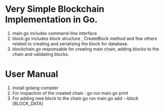 # Very Simple Blockchain Implementation in Go.
1. main.go includes command-line interface
2. block.go includes block structure , CreateBlock method and few others related to creating and serializing the block for database.
3. blockchain.go responsable for creating main chain, adding blocks to the chain and validating blocks.

# User Manual
1. Install golang compiler
2. For inspaction of the created chain : go run main.go print
3. For adding nwe block to the chain go run main.go add --block [BLOCK_DATA]

